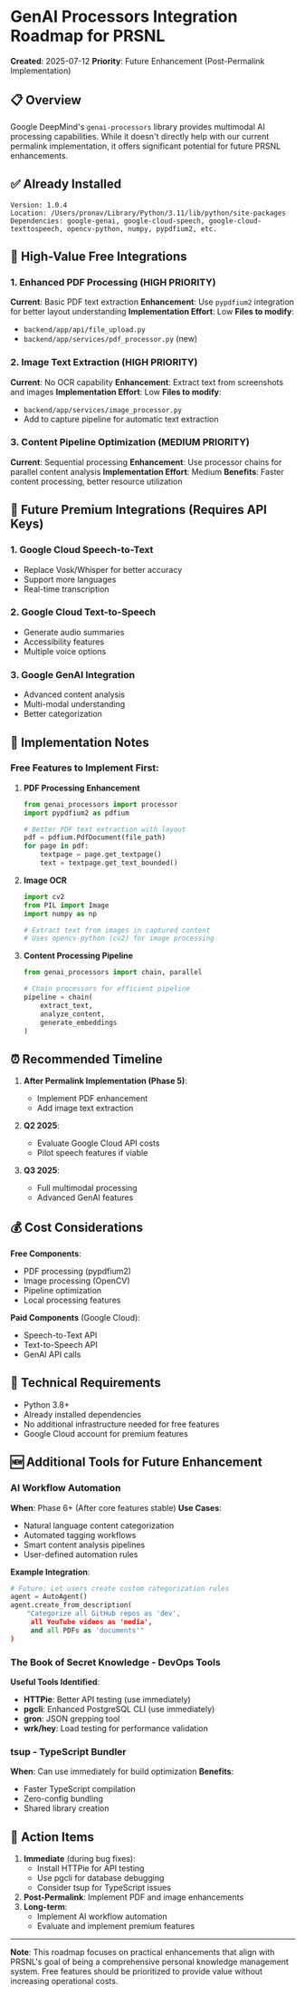 # GenAI Processors Integration Roadmap for PRSNL

**Created**: 2025-07-12
**Priority**: Future Enhancement (Post-Permalink Implementation)

## 📋 Overview

Google DeepMind's `genai-processors` library provides multimodal AI processing capabilities. While it doesn't directly help with our current permalink implementation, it offers significant potential for future PRSNL enhancements.

## ✅ Already Installed

```
Version: 1.0.4
Location: /Users/pronav/Library/Python/3.11/lib/python/site-packages
Dependencies: google-genai, google-cloud-speech, google-cloud-texttospeech, opencv-python, numpy, pypdfium2, etc.
```

## 🎯 High-Value Free Integrations

### 1. **Enhanced PDF Processing** (HIGH PRIORITY)
**Current**: Basic PDF text extraction
**Enhancement**: Use `pypdfium2` integration for better layout understanding
**Implementation Effort**: Low
**Files to modify**: 
- `backend/app/api/file_upload.py`
- `backend/app/services/pdf_processor.py` (new)

### 2. **Image Text Extraction** (HIGH PRIORITY)
**Current**: No OCR capability
**Enhancement**: Extract text from screenshots and images
**Implementation Effort**: Low
**Files to modify**:
- `backend/app/services/image_processor.py`
- Add to capture pipeline for automatic text extraction

### 3. **Content Pipeline Optimization** (MEDIUM PRIORITY)
**Current**: Sequential processing
**Enhancement**: Use processor chains for parallel content analysis
**Implementation Effort**: Medium
**Benefits**: Faster content processing, better resource utilization

## 🚀 Future Premium Integrations (Requires API Keys)

### 1. **Google Cloud Speech-to-Text**
- Replace Vosk/Whisper for better accuracy
- Support more languages
- Real-time transcription

### 2. **Google Cloud Text-to-Speech**
- Generate audio summaries
- Accessibility features
- Multiple voice options

### 3. **Google GenAI Integration**
- Advanced content analysis
- Multi-modal understanding
- Better categorization

## 📝 Implementation Notes

### Free Features to Implement First:
1. **PDF Processing Enhancement**
   ```python
   from genai_processors import processor
   import pypdfium2 as pdfium
   
   # Better PDF text extraction with layout
   pdf = pdfium.PdfDocument(file_path)
   for page in pdf:
       textpage = page.get_textpage()
       text = textpage.get_text_bounded()
   ```

2. **Image OCR**
   ```python
   import cv2
   from PIL import Image
   import numpy as np
   
   # Extract text from images in captured content
   # Uses opencv-python (cv2) for image processing
   ```

3. **Content Processing Pipeline**
   ```python
   from genai_processors import chain, parallel
   
   # Chain processors for efficient pipeline
   pipeline = chain(
       extract_text,
       analyze_content,
       generate_embeddings
   )
   ```

## ⏰ Recommended Timeline

1. **After Permalink Implementation (Phase 5)**:
   - Implement PDF enhancement
   - Add image text extraction

2. **Q2 2025**:
   - Evaluate Google Cloud API costs
   - Pilot speech features if viable

3. **Q3 2025**:
   - Full multimodal processing
   - Advanced GenAI features

## 💰 Cost Considerations

**Free Components**:
- PDF processing (pypdfium2)
- Image processing (OpenCV)
- Pipeline optimization
- Local processing features

**Paid Components** (Google Cloud):
- Speech-to-Text API
- Text-to-Speech API
- GenAI API calls

## 🔧 Technical Requirements

- Python 3.8+
- Already installed dependencies
- No additional infrastructure needed for free features
- Google Cloud account for premium features

## 🆕 Additional Tools for Future Enhancement

### AI Workflow Automation
**When**: Phase 6+ (After core features stable)
**Use Cases**:
- Natural language content categorization
- Automated tagging workflows
- Smart content analysis pipelines
- User-defined automation rules

**Example Integration**:
```python
# Future: Let users create custom categorization rules
agent = AutoAgent()
agent.create_from_description(
    "Categorize all GitHub repos as 'dev', 
     all YouTube videos as 'media', 
     and all PDFs as 'documents'"
)
```

### The Book of Secret Knowledge - DevOps Tools
**Useful Tools Identified**:
- **HTTPie**: Better API testing (use immediately)
- **pgcli**: Enhanced PostgreSQL CLI (use immediately)
- **gron**: JSON grepping tool
- **wrk/hey**: Load testing for performance validation

### tsup - TypeScript Bundler
**When**: Can use immediately for build optimization
**Benefits**:
- Faster TypeScript compilation
- Zero-config bundling
- Shared library creation

## 📌 Action Items

1. **Immediate** (during bug fixes): 
   - Install HTTPie for API testing
   - Use pgcli for database debugging
   - Consider tsup for TypeScript issues
2. **Post-Permalink**: Implement PDF and image enhancements
3. **Long-term**: 
   - Implement AI workflow automation
   - Evaluate and implement premium features

---

**Note**: This roadmap focuses on practical enhancements that align with PRSNL's goal of being a comprehensive personal knowledge management system. Free features should be prioritized to provide value without increasing operational costs.